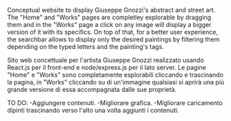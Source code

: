 Conceptual website to display Giuseppe Gnozzi's abstract and street art.
The "Home" and "Works" pages are completley explorable by dragging them and in the "Works" page a click on any image will display a bigger version of it with its specifics. On top of that, for a better user experience, the searchbar allows to display only the desired paintings by filtering them depending on the typed letters and the painting's tags.

Sito web concettuale per l'artista Giuseppe Gnozzi realizzato usando React.js per il front-end e node/express.js per il lato server. Le pagine "Home" e "Works" sono completamente esplorabili cliccando e trascinando la pagina, in "Works" cliccando su di un'immagine qualsiasi si aprirà una più grande versione di essa accompagnata dalle sue proprietà.

TO DO:
-Aggiungere contenuti.
-Migliorare grafica.
-Migliorare caricamento dipinti trascinando verso l'alto una volta aggiunti i contenuti.

